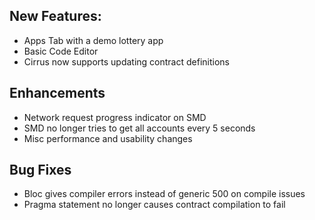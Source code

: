 ## New Features:
 - Apps Tab with a demo lottery app
 - Basic Code Editor
 - Cirrus now supports updating contract definitions

## Enhancements
 - Network request progress indicator on SMD
 - SMD no longer tries to get all accounts every 5 seconds
 - Misc performance and usability changes 

## Bug Fixes
 - Bloc gives compiler errors instead of generic 500 on compile issues
 - Pragma statement no longer causes contract compilation to fail